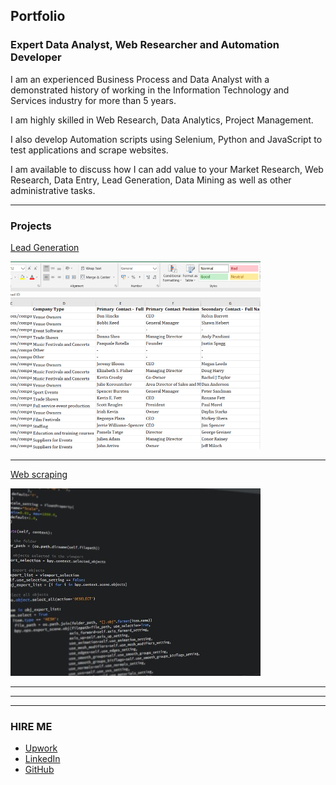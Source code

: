## Portfolio

### Expert Data Analyst, Web Researcher and Automation Developer

I am an experienced Business Process and Data Analyst with a demonstrated history of working in the Information Technology and Services industry for more than 5 years.

I am highly skilled in Web Research, Data Analytics, Project Management. 

I also develop Automation scripts using Selenium, Python and JavaScript to test applications and scrape websites.

I am available to discuss how I can add value to your Market Research, Web Research, Data Entry, Lead Generation, Data Mining as well as other administrative tasks. 




---

### Projects 

[Lead Generation](/leadgen)

<img src="images/thumbnail1.jpg?raw=true"/>


---
[Web scraping](/scrape)

<img src="images/thumbnail2.jpg?raw=true"/>

---

---

---

### HIRE ME

 - [Upwork](https://www.upwork.com/o/profiles/users/~01839791ddb1ede3fa/)
 - [LinkedIn](https://www.linkedin.com/in/kowshika-n/)
 - [GitHub](https://github.com/kowshika-n/)
